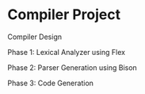 # Compiler Project

Compiler Design 

Phase 1: Lexical Analyzer using Flex

Phase 2: Parser Generation using Bison

Phase 3: Code Generation
